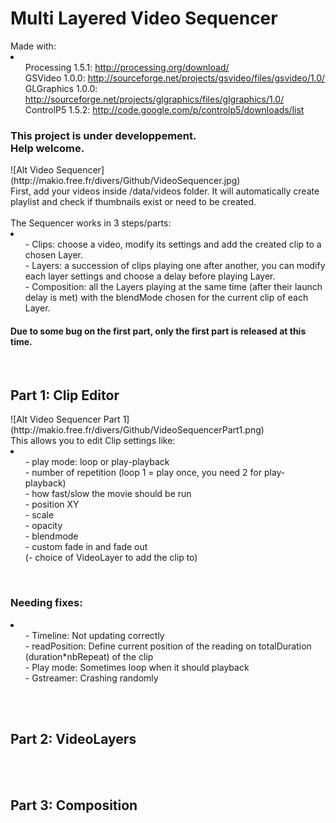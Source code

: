 <h1>Multi Layered Video Sequencer</h1>
Made with:<br>
<li>
	<ul>Processing 1.5.1: <a href="http://processing.org/download/">http://processing.org/download/</a><br>
	GSVideo 1.0.0: <a href="http://sourceforge.net/projects/gsvideo/files/gsvideo/1.0/">http://sourceforge.net/projects/gsvideo/files/gsvideo/1.0/</a><br>
	GLGraphics 1.0.0: <a href="http://sourceforge.net/projects/glgraphics/files/glgraphics/1.0/">http://sourceforge.net/projects/glgraphics/files/glgraphics/1.0/</a><br>
	ControlP5 1.5.2: <a href="http://code.google.com/p/controlp5/downloads/list">http://code.google.com/p/controlp5/downloads/list</a></ul>
</li>

<h3>This project is under developpement.<br>Help welcome.</h3>
![Alt Video Sequencer](http://makio.free.fr/divers/Github/VideoSequencer.jpg)
<br>
First, add your videos inside /data/videos folder. It will automatically create playlist and check if thumbnails exist or need to be created.<br>
<br>
The Sequencer works in 3 steps/parts: 
<li>
	<ul>- Clips: choose a video, modify its settings and add the created clip to a chosen Layer.<br>
	- Layers: a succession of clips playing one after another, you can modify each layer settings and choose a delay before playing Layer.<br>
	- Composition: all the Layers playing at the same time (after their launch delay is met) with the blendMode chosen for the current clip of each Layer.</ul>
</li>
<h4>Due to some bug on the first part, only the first part is released at this time.</h4>
<br>
<h2>Part 1: Clip Editor</h2>
![Alt Video Sequencer Part 1](http://makio.free.fr/divers/Github/VideoSequencerPart1.png)<br>
This allows you to edit Clip settings like:
<li>
	<ul>- play mode: loop or play-playback<br>
	- number of repetition (loop 1 = play once, you need 2 for play-playback)<br>
	- how fast/slow the movie should be run<br>
	- position XY<br>
	- scale<br>
	- opacity<br>
	- blendmode<br>
	- custom fade in and fade out<br>
	(- choice of VideoLayer to add the clip to)</ul>
</li>
<br>
<h3>Needing fixes:</h3>
<li>
	<ul>- Timeline: Not updating correctly<br>
	- readPosition: Define current position of the reading on totalDuration (duration*nbRepeat) of the clip<br>
	- Play mode: Sometimes loop when it should playback<br>
	- Gstreamer: Crashing randomly</ul>
</li>

<br>
<br>
<h2>Part 2: VideoLayers</h2>
<br>
<br>
<h2>Part 3: Composition</h2>